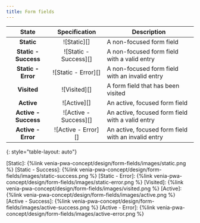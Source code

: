 ```yaml
---
title: Form fields
---
```


| State                | Specification         | Description                                         |
| :---:                | :---:                 | ---                                                 |
| **Static**           | ![Static][]           | A non-focused form field                            |
| **Static - Success** | ![Static - Success][] | A non-focused form field with a valid entry         |
| **Static - Error**   | ![Static - Error][]   | A non-focused form field with an invalid entry      |
| **Visited**          | ![Visited][]          | A form field that has been visited      |
| **Active**           | ![Active][]           | An active, focused form field                       |
| **Active - Success** | ![Active - Success][] | An active, focused form field with a valid entry    |
| **Active - Error**   | ![Active - Error][]   | An active, focused form field with an invalid entry |
{: style="table-layout: auto"}

[Static]: {%link venia-pwa-concept/design/form-fields/images/static.png %}
[Static - Success]: {%link venia-pwa-concept/design/form-fields/images/static-success.png %}
[Static - Error]: {%link venia-pwa-concept/design/form-fields/images/static-error.png %}
[Visited]: {%link venia-pwa-concept/design/form-fields/images/visited.png %}
[Active]: {%link venia-pwa-concept/design/form-fields/images/active.png %}
[Active - Success]: {%link venia-pwa-concept/design/form-fields/images/active-success.png %}
[Active - Error]: {%link venia-pwa-concept/design/form-fields/images/active-error.png %}

